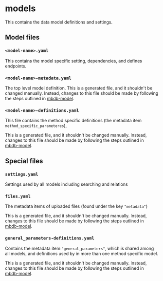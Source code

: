 # models 

This contains the data model definitions and settings.

## Model files 

### `<model-name>.yaml`

This contains the model specific setting, dependencies, and defines endpoints.

### `<model-name>-metadata.yaml`

The top level model definition. This is a generated file, and it shouldn't be 
changed manually. Instead, changes to this file should be made by following the 
steps outlined in [mbdb-model]. 

### `<model-name>-definitions.yaml`

This file contains the method specific definitions (the metadata item `method_specific_parameteres`),

This is a generated file, and it shouldn't be changed manually. Instead, changes to this file should be made by following the 
steps outlined in [mbdb-model]. 

## Special files 

### `settings.yaml` 
Settings used by all models including searching and relations

### `files.yaml`

The metadata items of uploaded files (found under the key `"metadata"`) 
 
This is a generated file, and it shouldn't be changed manually. 
Instead, changes to this file should be made by following the 
steps outlined in [mbdb-model].

### `general_parameters-definitions.yaml`

Contains the metadata item `"general_parameters"`, which is shared among all models,
and definitions used by in more than one method specific model.

This is a generated file, and it shouldn't be changed manually. 
Instead, changes to this file should be made by following the 
steps outlined in [mbdb-model].

[mbdb-model]: https://github.com/Molecular-Biophysics-Database/mbdb-app